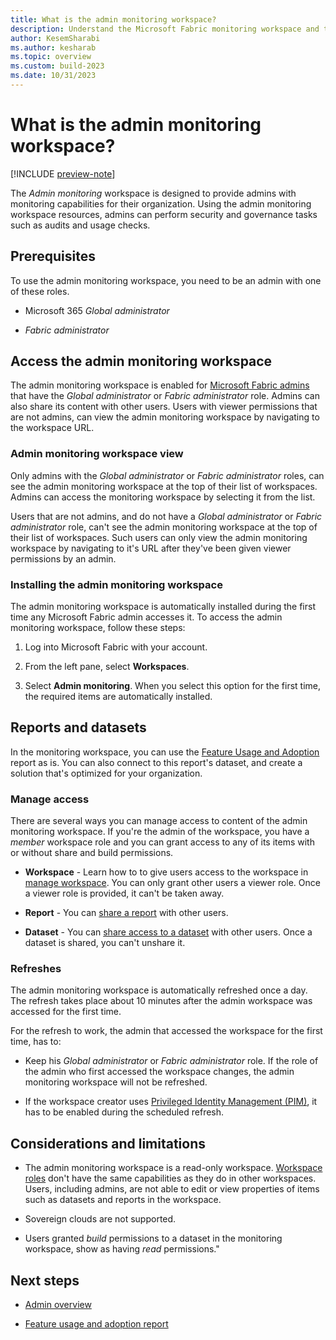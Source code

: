```yaml
---
title: What is the admin monitoring workspace?
description: Understand the Microsoft Fabric monitoring workspace and the reports it holds.
author: KesemSharabi
ms.author: kesharab
ms.topic: overview
ms.custom: build-2023
ms.date: 10/31/2023
---
```


# What is the admin monitoring workspace?

[!INCLUDE [preview-note](../includes/preview-note.md)]

The *Admin monitoring* workspace is designed to provide admins with monitoring capabilities for their organization. Using the admin monitoring workspace resources, admins can perform security and governance tasks such as audits and usage checks.

## Prerequisites

To use the admin monitoring workspace, you need to be an admin with one of these roles.

* Microsoft 365 *Global administrator*

* *Fabric administrator*

## Access the admin monitoring workspace

The admin monitoring workspace is enabled for [Microsoft Fabric admins](microsoft-fabric-admin.md) that have the *Global administrator* or *Fabric administrator* role. Admins can also share its content with other users. Users with viewer permissions that are not admins, can view the admin monitoring workspace by navigating to the workspace URL.

### Admin monitoring workspace view

Only admins with the *Global administrator* or *Fabric administrator* roles, can see the admin monitoring workspace at the top of their list of workspaces. Admins can access the monitoring workspace by selecting it from the list.

Users that are not admins, and do not have a *Global administrator* or *Fabric administrator* role, can't see the admin monitoring workspace at the top of their list of workspaces. Such users can only view the admin monitoring workspace by navigating to it's URL after they've been given viewer permissions by an admin.

### Installing the admin monitoring workspace

The admin monitoring workspace is automatically installed during the first time any Microsoft Fabric admin accesses it. To access the admin monitoring workspace, follow these steps:

1. Log into Microsoft Fabric with your account.

2. From the left pane, select **Workspaces**.

3. Select **Admin monitoring**. When you select this option for the first time, the required items are automatically installed.

## Reports and datasets

In the monitoring workspace, you can use the [Feature Usage and Adoption](feature-usage-adoption.md) report as is. You can also connect to this report's dataset, and create a solution that's optimized for your organization.

### Manage access

There are several ways you can manage access to content of the admin monitoring workspace. If you're the admin of the workspace, you have a *member* workspace role and you can grant access to any of its items with or without share and build permissions.

* **Workspace** - Learn how to to give users access to the workspace in [manage workspace](portal-workspaces.md). You can only grant other users a viewer role. Once a viewer role is provided, it can't be taken away.

* **Report** - You can [share a report](/power-bi/connect-data/service-datasets-share) with other users.

* **Dataset** - You can [share access to a dataset](/power-bi/connect-data/service-datasets-share) with other users. Once a dataset is shared, you can't unshare it.

### Refreshes

The admin monitoring workspace is automatically refreshed once a day. The refresh takes place about 10 minutes after the admin workspace was accessed for the first time.

For the refresh to work, the admin that accessed the workspace for the first time, has to:

* Keep his *Global administrator* or *Fabric administrator* role. If the role of the admin who first accessed the workspace changes, the admin monitoring workspace will not be refreshed.

* If the workspace creator uses [Privileged Identity Management (PIM)](/azure/active-directory/privileged-identity-management/pim-configure), it has to be enabled during the scheduled refresh.

## Considerations and limitations

* The admin monitoring workspace is a read-only workspace. [Workspace roles](/power-bi/collaborate-share/service-roles-new-workspaces#workspace-roles) don't have the same capabilities as they do in other workspaces. Users, including admins, are not able to edit or view properties of items such as datasets and reports in the workspace.

* Sovereign clouds are not supported.

* Users granted *build* permissions to a dataset in the monitoring workspace, show as having *read* permissions."

## Next steps

* [Admin overview](microsoft-fabric-admin.md)

* [Feature usage and adoption report](feature-usage-adoption.md)
